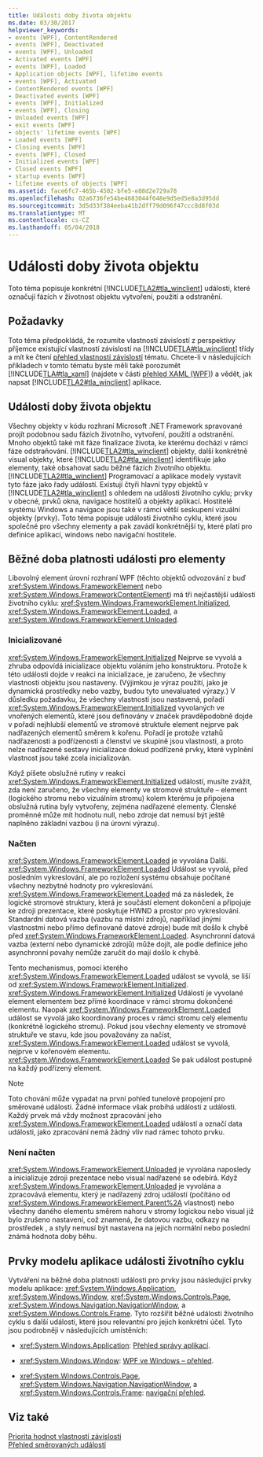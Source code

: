 ```yaml
---
title: Události doby života objektu
ms.date: 03/30/2017
helpviewer_keywords:
- events [WPF], ContentRendered
- events [WPF], Deactivated
- events [WPF], Unloaded
- Activated events [WPF]
- events [WPF], Loaded
- Application objects [WPF], lifetime events
- events [WPF], Activated
- ContentRendered events [WPF]
- Deactivated events [WPF]
- events [WPF], Initialized
- events [WPF], Closing
- Unloaded events [WPF]
- exit events [WPF]
- objects' lifetime events [WPF]
- Loaded events [WPF]
- Closing events [WPF]
- events [WPF], Closed
- Initialized events [WPF]
- Closed events [WPF]
- startup events [WPF]
- lifetime events of objects [WPF]
ms.assetid: face6fc7-465b-4502-bfe5-e88d2e729a78
ms.openlocfilehash: 02a6736fe54be4683044f648e9d5ed5e8a3d95dd
ms.sourcegitcommit: 3d5d33f384eeba41b2dff79d096f47ccc8d8f03d
ms.translationtype: MT
ms.contentlocale: cs-CZ
ms.lasthandoff: 05/04/2018
---
```

# <a name="object-lifetime-events"></a>Události doby života objektu
Toto téma popisuje konkrétní [!INCLUDE[TLA2#tla_winclient](../../../../includes/tla2sharptla-winclient-md.md)] události, které označují fázích v životnost objektu vytvoření, použití a odstranění.  
  

  
<a name="prerequisites"></a>   
## <a name="prerequisites"></a>Požadavky  
 Toto téma předpokládá, že rozumíte vlastností závislostí z perspektivy příjemce existující vlastností závislostí na [!INCLUDE[TLA#tla_winclient](../../../../includes/tlasharptla-winclient-md.md)] třídy a mít ke čtení [přehled vlastností závislostí](../../../../docs/framework/wpf/advanced/dependency-properties-overview.md) tématu. Chcete-li v následujících příkladech v tomto tématu byste měli také porozumět [!INCLUDE[TLA#tla_xaml](../../../../includes/tlasharptla-xaml-md.md)] (najdete v části [přehled XAML (WPF)](../../../../docs/framework/wpf/advanced/xaml-overview-wpf.md)) a vědět, jak napsat [!INCLUDE[TLA2#tla_winclient](../../../../includes/tla2sharptla-winclient-md.md)] aplikace.  
  
<a name="intro"></a>   
## <a name="object-lifetime-events"></a>Události doby života objektu  
 Všechny objekty v kódu rozhraní Microsoft .NET Framework spravované projít podobnou sadu fázích životního, vytvoření, použití a odstranění. Mnoho objektů také mít fáze finalizace života, ke kterému dochází v rámci fáze odstraňování. [!INCLUDE[TLA2#tla_winclient](../../../../includes/tla2sharptla-winclient-md.md)] objekty, další konkrétně visual objekty, které [!INCLUDE[TLA2#tla_winclient](../../../../includes/tla2sharptla-winclient-md.md)] identifikuje jako elementy, také obsahovat sadu běžné fázích životního objektu. [!INCLUDE[TLA2#tla_winclient](../../../../includes/tla2sharptla-winclient-md.md)] Programovací a aplikace modely vystavit tyto fáze jako řady událostí. Existují čtyři hlavní typy objektů v [!INCLUDE[TLA2#tla_winclient](../../../../includes/tla2sharptla-winclient-md.md)] s ohledem na události životního cyklu; prvky v obecné, prvků okna, navigace hostitelů a objekty aplikací. Hostitelé systému Windows a navigace jsou také v rámci větší seskupení vizuální objekty (prvky). Toto téma popisuje události životního cyklu, které jsou společné pro všechny elementy a pak zavádí konkrétnější ty, které platí pro definice aplikací, windows nebo navigační hostitele.  
  
<a name="common_events"></a>   
## <a name="common-lifetime-events-for-elements"></a>Běžné doba platnosti události pro elementy  
 Libovolný element úrovni rozhraní WPF (těchto objektů odvozování z buď <xref:System.Windows.FrameworkElement> nebo <xref:System.Windows.FrameworkContentElement>) má tři nejčastější události životního cyklu: <xref:System.Windows.FrameworkElement.Initialized>, <xref:System.Windows.FrameworkElement.Loaded>, a <xref:System.Windows.FrameworkElement.Unloaded>.  
  
### <a name="initialized"></a>Inicializované  
 <xref:System.Windows.FrameworkElement.Initialized> Nejprve se vyvolá a zhruba odpovídá inicializace objektu voláním jeho konstruktoru. Protože k této události dojde v reakci na inicializace, je zaručeno, že všechny vlastnosti objektu jsou nastaveny. (Výjimkou je výraz použití, jako je dynamická prostředky nebo vazby, budou tyto unevaluated výrazy.) V důsledku požadavku, že všechny vlastnosti jsou nastavená, pořadí <xref:System.Windows.FrameworkElement.Initialized> vyvolaných ve vnořených elementů, které jsou definovány v značek pravděpodobně dojde v pořadí nejhlubší elementů ve stromové struktuře element nejprve pak nadřazených elementů směrem k kořenu. Pořadí je protože vztahů nadřazenosti a podřízenosti a členství ve skupině jsou vlastnosti, a proto nelze nadřazené sestavy inicializace dokud podřízené prvky, které vyplnění vlastnost jsou také zcela inicializován.  
  
 Když píšete obslužné rutiny v reakci <xref:System.Windows.FrameworkElement.Initialized> událostí, musíte zvážit, zda není zaručeno, že všechny elementy ve stromové struktuře – element (logického stromu nebo vizuálním stromu) kolem kterému je připojena obslužná rutina byly vytvořeny, zejména nadřazené elementy. Členské proměnné může mít hodnotu null, nebo zdroje dat nemusí být ještě naplněno základní vazbou (i na úrovni výrazu).  
  
### <a name="loaded"></a>Načten  
 <xref:System.Windows.FrameworkElement.Loaded> je vyvolána Další. <xref:System.Windows.FrameworkElement.Loaded> Událost se vyvolá, před posledním vykreslování, ale po rozložení systému obsahuje počítané všechny nezbytné hodnoty pro vykreslování. <xref:System.Windows.FrameworkElement.Loaded> má za následek, že logické stromové struktury, která je součástí element dokončení a připojuje ke zdroji prezentace, které poskytuje HWND a prostor pro vykreslování. Standardní datová vazba (vazbu na místní zdrojů, například jinými vlastnostmi nebo přímo definované datové zdroje) bude mít došlo k chybě před <xref:System.Windows.FrameworkElement.Loaded>. Asynchronní datová vazba (externí nebo dynamické zdrojů) může dojít, ale podle definice jeho asynchronní povahy nemůže zaručit do mají došlo k chybě.  
  
 Tento mechanismus, pomocí kterého <xref:System.Windows.FrameworkElement.Loaded> událost se vyvolá, se liší od <xref:System.Windows.FrameworkElement.Initialized>. <xref:System.Windows.FrameworkElement.Initialized> Událostí je vyvolané element elementem bez přímé koordinace v rámci stromu dokončené elementu. Naopak <xref:System.Windows.FrameworkElement.Loaded> událost se vyvolá jako koordinovaný proces v rámci stromu celý elementu (konkrétně logického stromu). Pokud jsou všechny elementy ve stromové struktuře ve stavu, kde jsou považovány za načíst, <xref:System.Windows.FrameworkElement.Loaded> událost se vyvolá, nejprve v kořenovém elementu. <xref:System.Windows.FrameworkElement.Loaded> Se pak událost postupně na každý podřízený element.  
  
> [!NOTE]
>  Toto chování může vypadat na první pohled tunelové propojení pro směrované události. Žádné informace však probíhá události z události. Každý prvek má vždy možnost zpracování jeho <xref:System.Windows.FrameworkElement.Loaded> událostí a označí data události, jako zpracování nemá žádný vliv nad rámec tohoto prvku.  
  
### <a name="unloaded"></a>Není načten  
 <xref:System.Windows.FrameworkElement.Unloaded> je vyvolána naposledy a inicializuje zdroji prezentace nebo visual nadřazené se odebírá. Když <xref:System.Windows.FrameworkElement.Unloaded> je vyvolána a zpracovává elementu, který je nadřazený zdroj událostí (počítáno od <xref:System.Windows.FrameworkElement.Parent%2A> vlastnost) nebo všechny daného elementu směrem nahoru v stromy logickou nebo visual již bylo zrušeno nastavení, což znamená, že datovou vazbu, odkazy na prostředek , a styly nemusí být nastavena na jejich normální nebo poslední známá hodnota doby běhu.  
  
<a name="application_model_elements"></a>   
## <a name="lifetime-events-application-model-elements"></a>Prvky modelu aplikace události životního cyklu  
 Vytváření na běžné doba platnosti události pro prvky jsou následující prvky modelu aplikace: <xref:System.Windows.Application>, <xref:System.Windows.Window>, <xref:System.Windows.Controls.Page>, <xref:System.Windows.Navigation.NavigationWindow>, a <xref:System.Windows.Controls.Frame>. Tyto rozšířit běžné události životního cyklu s další události, které jsou relevantní pro jejich konkrétní účel. Tyto jsou podrobněji v následujících umístěních:  
  
-   <xref:System.Windows.Application>: [Přehled správy aplikací](../../../../docs/framework/wpf/app-development/application-management-overview.md).  
  
-   <xref:System.Windows.Window>: [WPF ve Windows – přehled](../../../../docs/framework/wpf/app-development/wpf-windows-overview.md).  
  
-   <xref:System.Windows.Controls.Page>, <xref:System.Windows.Navigation.NavigationWindow>, a <xref:System.Windows.Controls.Frame>: [navigační přehled](../../../../docs/framework/wpf/app-development/navigation-overview.md).  
  
## <a name="see-also"></a>Viz také  
 [Priorita hodnot vlastností závislosti](../../../../docs/framework/wpf/advanced/dependency-property-value-precedence.md)  
 [Přehled směrovaných událostí](../../../../docs/framework/wpf/advanced/routed-events-overview.md)
